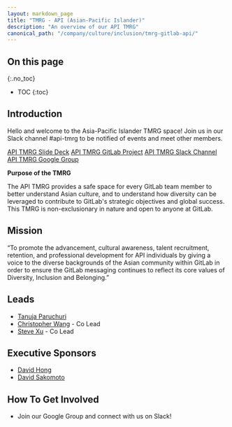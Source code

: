 ```yaml
---
layout: markdown_page
title: "TMRG - API (Asian-Pacific Islander)"
description: "An overview of our API TMRG"
canonical_path: "/company/culture/inclusion/tmrg-gitlab-api/"
---
```


## On this page
{:.no_toc}

- TOC
{:toc}

## Introduction

Hello and welcome to the Asia-Pacific Islander TMRG space! Join us in our Slack channel #api-tmrg to be notified of events and meet other members.

[API TMRG Slide Deck](https://docs.google.com/presentation/d/1Ing9WaXDLcvAKiCTBf_hnwtHmCyHWn_WbtOlLj45964/edit?usp=sharing)
[API TMRG GitLab Project](https://gitlab.com/gitlab-com/api-tmrg)
[API TMRG Slack Channel](https://gitlab.slack.com/archives/C02A0M4311U)
[API TMRG Google Group](https://groups.google.com/a/gitlab.com/g/api-tmrg)

**Purpose of the TMRG**

The API TMRG provides a safe space for every GitLab team member to better understand Asian culture, and to understand how diversity can be leveraged to contribute to GitLab's strategic objectives and global success. This TMRG is non-exclusionary in nature and open to anyone at GitLab.

## Mission

“To promote the advancement, cultural awareness, talent recruitment, retention, and professional development for API individuals by giving a voice to the diverse backgrounds of the Asian community within GitLab in order to ensure the GitLab messaging continues to reflect its core values of Diversity, Inclusion and Belonging.”

## Leads
* [Tanuja Paruchuri](https://gitlab.com/tparuchuri)
* [Christopher Wang](https://gitlab.com/cs.wang) - Co Lead
* [Steve Xu](https://gitlab.com/steve_xu) - Co Lead

## Executive Sponsors
* [David Hong](https://gitlab.com/dhong)
* [David Sakomoto](https://gitlab.com/dsakamoto)

## How To Get Involved
* Join our Google Group and connect with us on Slack!
